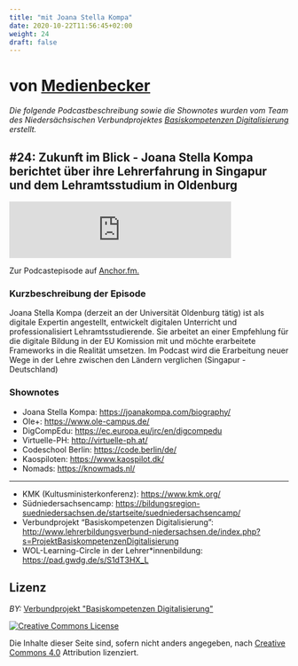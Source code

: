 ```yaml
---
title: "mit Joana Stella Kompa"
date: 2020-10-22T11:56:45+02:00
weight: 24
draft: false
---
```


# von [Medienbecker](https://anchor.fm/sebastian-becker/)

*Die folgende Podcastbeschreibung sowie die Shownotes wurden vom Team des Niedersächsischen Verbundprojektes [Basiskompetenzen Digitalisierung](http://www.lehrerbildungsverbund-niedersachsen.de/index.php?s=ProjektBasiskompetenzenDigitalisierung) erstellt.*


## #24: Zukunft im Blick - Joana Stella Kompa berichtet über ihre Lehrerfahrung in Singapur und dem Lehramtsstudium in Oldenburg


<iframe src="https://anchor.fm/sebastian-becker/embed/episodes/24-Zukunft-im-Blick---Joana-Stella-Kompa-berichtet-ber-ihre-Lehrerfahrung-in-Singapur-und-dem-Lehramtsstudium-in-Oldenburg-eh7tfp/a-a2pmi8r" height="102px" width="400px" frameborder="0" scrolling="no"></iframe>

Zur Podcastepisode auf  <a href='https://anchor.fm/sebastian-becker/episodes/23-Zukunft-im-Blick---Daniella-Cunha-Teichert-berichtet-von-WOL-und-Theory-U-eh73h1/a-a2phpk6' >Anchor.fm.</a>
</p>


### Kurzbeschreibung der Episode
Joana Stella Kompa (derzeit an der Universität Oldenburg tätig) ist als digitale Expertin angestellt, entwickelt digitalen Unterricht und professionalisiert Lehramtsstudierende. Sie arbeitet an einer Empfehlung für die digitale Bildung in der EU Komission mit und möchte erarbeitete Frameworks in die Realität umsetzen. Im Podcast wird die Erarbeitung neuer Wege in der Lehre zwischen den Ländern verglichen (Singapur - Deutschland)


### Shownotes

* Joana Stella Kompa: https://joanakompa.com/biography/
* Ole+: https://www.ole-campus.de/
* DigCompEdu: https://ec.europa.eu/jrc/en/digcompedu
* Virtuelle-PH: http://virtuelle-ph.at/
* Codeschool Berlin: https://code.berlin/de/
* Kaospiloten: https://www.kaospilot.dk/
* Nomads: https://knowmads.nl/

---

* KMK (Kultusministerkonferenz): https://www.kmk.org/
* Südniedersachsencamp: https://bildungsregion-suedniedersachsen.de/startseite/suedniedersachsencamp/
* Verbundprojekt “Basiskompetenzen Digitalisierung”: http://www.lehrerbildungsverbund-niedersachsen.de/index.php?s=ProjektBasiskompetenzenDigitalisierung
* WOL-Learning-Circle in der Lehrer*innenbildung: https://pad.gwdg.de/s/S1dT3HX_L


## Lizenz
*BY:* [Verbundprojekt "Basiskompetenzen Digitalisierung"](http://www.lehrerbildungsverbund-niedersachsen.de/index.php?s=ProjektBasiskompetenzenDigitalisierung)


<a rel="license" href="http://creativecommons.org/licenses/by/4.0/"><img alt="Creative Commons License" style="border-width:0" src="https://i.creativecommons.org/l/by/4.0/88x31.png" /></a><br/><p>Die Inhalte dieser Seite sind, sofern nicht anders angegeben, nach <a rel="license" href="http://creativecommons.org/licenses/by/4.0/">Creative Commons 4.0</a> Attribution lizenziert.</p>
